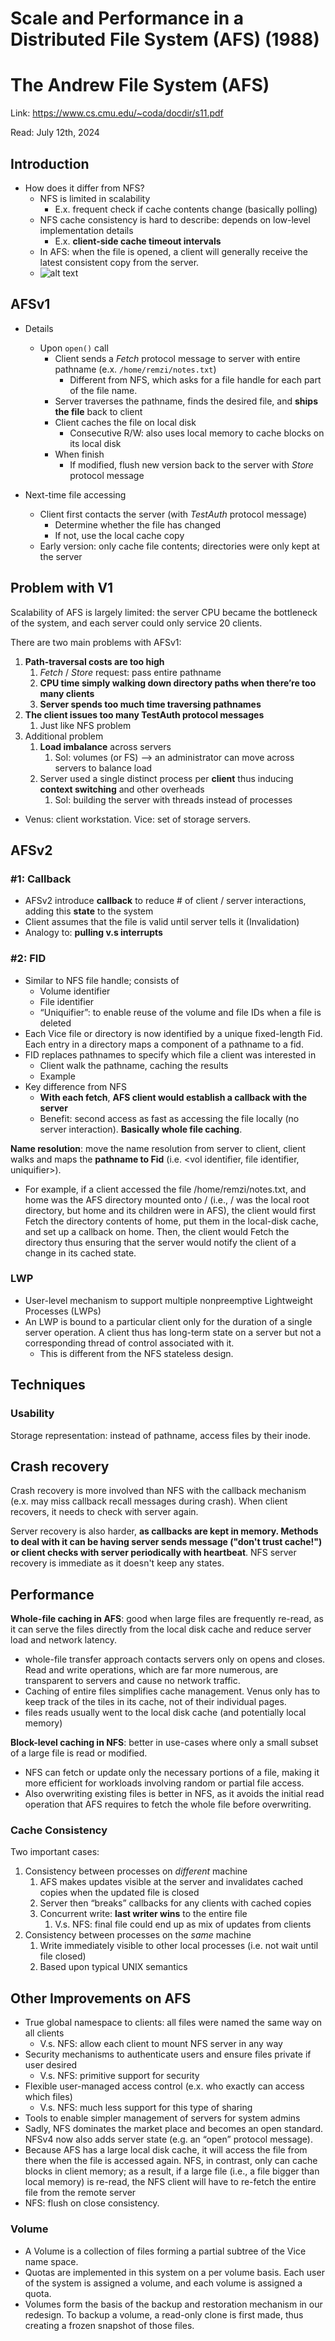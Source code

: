 # Scale and Performance in a Distributed File System (AFS) (1988)  

# The Andrew File System (AFS)

Link: https://www.cs.cmu.edu/~coda/docdir/s11.pdf

Read: July 12th, 2024

## Introduction 

- How does it differ from NFS?
    - NFS is limited in scalability
        - E.x. frequent check if cache contents change (basically polling)
    - NFS cache consistency is hard to describe: depends on low-level implementation details
        - E.x. **client-side cache timeout intervals**
    - In AFS: when the file is opened, a client will generally receive the latest consistent copy from the server.
    - ![alt text](images/311-afs/afs-api.png)

## AFSv1

- Details
    - Upon `open()` call
        - Client sends a *Fetch* protocol message to server with entire pathname (e.x. `/home/remzi/notes.txt`)
          - Different from NFS, which asks for a file handle for each part of the file name. 
        - Server traverses the pathname, finds the desired file, and **ships the file** back to client
        - Client caches the file on local disk
            - Consecutive R/W: also uses local memory to cache blocks on its local disk
        - When finish
            - If modified, flush new version back to the server with *Store* protocol message

- Next-time file accessing
    - Client first contacts the server (with *TestAuth* protocol message)
        - Determine whether the file has changed
        - If not, use the local cache copy
    - Early version: only cache file contents; directories were only kept at the server

## Problem with V1

Scalability of AFS is largely limited: the server CPU became the bottleneck of the system, and each server could only service 20 clients. 

There are two main problems with AFSv1:

1. **Path-traversal costs are too high**
    1. *Fetch* / *Store* request: pass entire pathname 
    2. **CPU time simply walking down directory paths when there’re too many clients**
    3. **Server spends too much time traversing pathnames**
2. **The client issues too many TestAuth protocol messages** 
    1. Just like NFS problem 
3. Additional problem 
    1. **Load imbalance** across servers 
        1. Sol: volumes (or FS) —> an administrator can move across servers to balance load 
    2. Server used a single distinct process per **client** thus inducing **context switching** and other overheads 
        1. Sol: building the server with threads instead of processes

* Venus: client workstation. Vice: set of storage servers. 

## AFSv2

### #1: Callback

- AFSv2 introduce **callback** to reduce # of client / server interactions, adding this **state** to the system
- Client assumes that the file is valid until server tells it (Invalidation)
- Analogy to: **pulling v.s interrupts**

### #2: FID

- Similar to NFS file handle; consists of
    - Volume identifier
    - File identifier
    - “Uniquifier”: to enable reuse of the volume and file IDs when a file is deleted
- Each Vice file or directory is now identified by a unique fixed-length Fid. Each entry in a directory maps a component of a pathname to a fid. 
- FID replaces pathnames to specify which file a client was interested in
    - Client walk the pathname, caching the results
    - Example
- Key difference from NFS
    - **With each fetch**, **AFS client would establish a callback with the server**
    - Benefit: second access as fast as accessing the file locally (no server interaction). **Basically whole file caching**. 

**Name resolution**: move the name resolution from server to client, client walks and maps the **pathname to Fid** (i.e. <vol identifier, file identifier, uniquifier>). 

- For example, if a client accessed the file /home/remzi/notes.txt, and home was the AFS directory mounted onto / (i.e., / was the local root directory, but home and its children were in AFS), the client would first Fetch the directory contents of home, put them in the local-disk cache, and set up a callback on home. Then, the client would Fetch the directory thus ensuring that the server would notify the client of a change in its cached state. 

### LWP

* User-level mechanism to support multiple nonpreemptive Lightweight Processes (LWPs) 
* An LWP is bound to a particular client only for the duration of a single server operation. A client thus has long-term state on a server but not a corresponding thread of control associated with it. 
  * This is different from the NFS stateless design. 

## Techniques

### Usability 
Storage representation: instead of pathname, access files by their inode. 

## Crash recovery 
Crash recovery is more involved than NFS with the callback mechanism (e.x. may miss callback recall messages during crash). When client recovers, it needs to check with server again. 

Server recovery is also harder, **as callbacks are kept in memory. Methods to deal with it can be having server sends message ("don't trust cache!") or client checks with server periodically with heartbeat**. NFS server recovery is immediate as it doesn't keep any states. 

## Performance 
**Whole-file caching in AFS**: good when large files are frequently re-read, as it can serve the files directly from the local disk cache and reduce server load and network latency. 
  * whole-file transfer approach contacts servers only on opens and closes. Read and write operations, which are far more numerous, are transparent to servers and cause no network traffic.
  * Caching of entire files simplifies cache management. Venus only has to keep track of the tiles in its cache, not of their individual pages.
* files reads usually went to the local disk cache (and potentially local memory) 

**Block-level caching in NFS**: better in use-cases where only a small subset of a large file is read or modified.
* NFS can fetch or update only the necessary portions of a file, making it more efficient for workloads involving random or partial file access.
* Also overwriting existing files is better in NFS, as it avoids the initial read operation that AFS requires to fetch the whole file before overwriting.

### Cache Consistency 

Two important cases:

1. Consistency between processes on *different* machine 
    1. AFS makes updates visible at the server and invalidates cached copies when the updated file is closed 
    2. Server then “breaks” callbacks for any clients with cached copies
    3. Concurrent write: **last writer wins** to the entire file 
        1. V.s. NFS: final file could end up as mix of updates from clients 
2. Consistency between processes on the *same* machine 
    1. Write immediately visible to other local processes (i.e. not wait until file closed) 
    2. Based upon typical UNIX semantics

## Other Improvements on AFS

- True global namespace to clients: all files were named the same way on all clients
    - V.s. NFS: allow each client to mount NFS server in any way
- Security mechanisms to authenticate users and ensure files private if user desired
    - V.s. NFS: primitive support for security
- Flexible user-managed access control (e.x. who exactly can access which files)
    - V.s. NFS: much less support for this type of sharing
- Tools to enable simpler management of servers for system admins
- Sadly, NFS dominates the market place and becomes an open standard. NFSv4 now also adds server state (e.g. an “open” protocol message).
- Because AFS has a large local disk cache, it will access the file from there when the file is accessed again. NFS, in contrast, only can cache blocks in client memory; as a result, if a large file (i.e., a file bigger than local memory) is re-read, the NFS client will have to re-fetch the entire file from the remote server
- NFS: flush on close consistency.

### Volume

* A Volume is a collection of files forming a partial subtree of the Vice name space.
* Quotas are implemented in this system on a per volume basis. Each user of the system is assigned a volume, and each volume is assigned a quota. 
* Volumes form the basis of the backup and restoration mechanism in our redesign. To backup a volume, a read-only clone is first made, thus creating a frozen snapshot of those files. 
